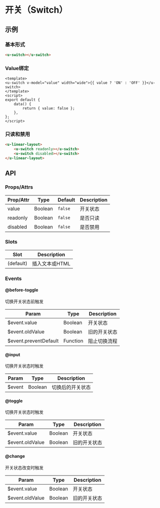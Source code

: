 # 开关（Switch）

## 示例
### 基本形式

``` html
<u-switch></u-switch>
```

### Value绑定

``` vue
<template>
<u-switch v-model="value" width="wide">{{ value ? 'ON' : 'OFF' }}</u-switch>
</template>
<script>
export default {
    data() {
        return { value: false };
    },
};
</script>
```

### 只读和禁用

``` html
<u-linear-layout>
    <u-switch readonly></u-switch>
    <u-switch disabled></u-switch>
</u-linear-layout>
```

## API
### Props/Attrs

| Prop/Attr | Type | Default | Description |
| --------- | ---- | ------- | ----------- |
| value | Boolean | `false` | 开关状态 |
| readonly | Boolean | `false` | 是否只读 |
| disabled | Boolean | `false` | 是否禁用 |

### Slots

| Slot | Description |
| ---- | ----------- |
| (default) | 插入文本或HTML |

### Events

#### @before-toggle

切换开关状态前触发

| Param | Type | Description |
| ----- | ---- | ----------- |
| $event.value | Boolean | 开关状态 |
| $event.oldValue | Boolean | 旧的开关状态 |
| $event.preventDefault | Function | 阻止切换流程 |

#### @input

切换开关状态时触发

| Param | Type | Description |
| ----- | ---- | ----------- |
| $event | Boolean | 切换后的开关状态 |

#### @toggle

切换开关状态时触发

| Param | Type | Description |
| ----- | ---- | ----------- |
| $event.value | Boolean | 开关状态 |
| $event.oldValue | Boolean | 旧的开关状态 |

#### @change

开关状态改变时触发

| Param | Type | Description |
| ----- | ---- | ----------- |
| $event.value | Boolean | 开关状态 |
| $event.oldValue | Boolean | 旧的开关状态 |
